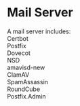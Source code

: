 # Mail Server
A mail server includes:  
Certbot  
Postfix  
Dovecot  
NSD  
amavisd-new  
ClamAV  
SpamAssassin  
RoundCube  
Postfix.Admin  
